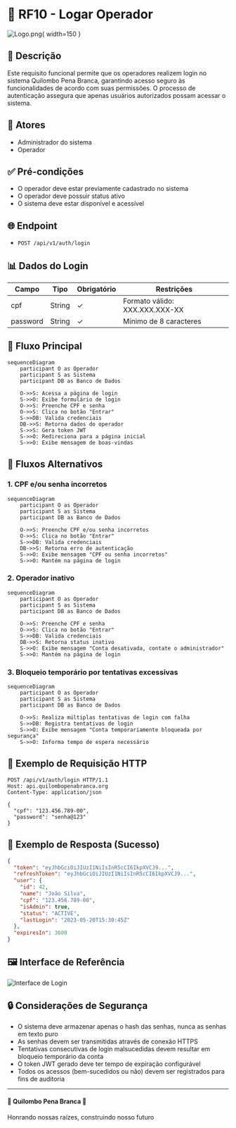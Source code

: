 # 🔑 RF10 - Logar Operador

![Logo.png](Logo.png){ width=150 }

## 📝 Descrição

Este requisito funcional permite que os operadores realizem login no sistema Quilombo Pena Branca, garantindo acesso seguro às funcionalidades de acordo com suas permissões. O processo de autenticação assegura que apenas usuários autorizados possam acessar o sistema.

## 👑 Atores

- Administrador do sistema
- Operador

## ✅ Pré-condições

- O operador deve estar previamente cadastrado no sistema
- O operador deve possuir status ativo
- O sistema deve estar disponível e acessível

## 🌐 Endpoint

- `POST /api/v1/auth/login`

## 📊 Dados do Login

| Campo    | Tipo   | Obrigatório | Restrições                         |
|----------|--------|-------------|-----------------------------------|
| cpf      | String | ✓           | Formato válido: XXX.XXX.XXX-XX    |
| password | String | ✓           | Mínimo de 8 caracteres            |

## 🔄 Fluxo Principal

```mermaid
sequenceDiagram
    participant O as Operador
    participant S as Sistema
    participant DB as Banco de Dados
    
    O->>S: Acessa a página de login
    S->>O: Exibe formulário de login
    O->>S: Preenche CPF e senha
    O->>S: Clica no botão "Entrar"
    S->>DB: Valida credenciais
    DB->>S: Retorna dados do operador
    S->>S: Gera token JWT
    S->>O: Redireciona para a página inicial
    S->>O: Exibe mensagem de boas-vindas
```

## 🔀 Fluxos Alternativos

### 1. CPF e/ou senha incorretos

```mermaid
sequenceDiagram
    participant O as Operador
    participant S as Sistema
    participant DB as Banco de Dados
    
    O->>S: Preenche CPF e/ou senha incorretos
    O->>S: Clica no botão "Entrar"
    S->>DB: Valida credenciais
    DB->>S: Retorna erro de autenticação
    S->>O: Exibe mensagem "CPF ou senha incorretos"
    S->>O: Mantém na página de login
```

### 2. Operador inativo

```mermaid
sequenceDiagram
    participant O as Operador
    participant S as Sistema
    participant DB as Banco de Dados
    
    O->>S: Preenche CPF e senha
    O->>S: Clica no botão "Entrar"
    S->>DB: Valida credenciais
    DB->>S: Retorna status inativo
    S->>O: Exibe mensagem "Conta desativada, contate o administrador"
    S->>O: Mantém na página de login
```

### 3. Bloqueio temporário por tentativas excessivas

```mermaid
sequenceDiagram
    participant O as Operador
    participant S as Sistema
    participant DB as Banco de Dados
    
    O->>S: Realiza múltiplas tentativas de login com falha
    S->>DB: Registra tentativas de login
    S->>O: Exibe mensagem "Conta temporariamente bloqueada por segurança"
    S->>O: Informa tempo de espera necessário
```

## 📄 Exemplo de Requisição HTTP

```http
POST /api/v1/auth/login HTTP/1.1
Host: api.quilombopenabranca.org
Content-Type: application/json

{
  "cpf": "123.456.789-00",
  "password": "senha@123"
}
```

## 📄 Exemplo de Resposta (Sucesso)

```json
{
  "token": "eyJhbGciOiJIUzI1NiIsInR5cCI6IkpXVCJ9...",
  "refreshToken": "eyJhbGciOiJIUzI1NiIsInR5cCI6IkpXVCJ9...",
  "user": {
    "id": 42,
    "name": "João Silva",
    "cpf": "123.456.789-00",
    "isAdmin": true,
    "status": "ACTIVE",
    "lastLogin": "2023-05-20T15:30:45Z"
  },
  "expiresIn": 3600
}
```

## 🖼️ Interface de Referência

![Interface de Login](login-screen.png)

## 🔒 Considerações de Segurança

- O sistema deve armazenar apenas o hash das senhas, nunca as senhas em texto puro
- As senhas devem ser transmitidas através de conexão HTTPS
- Tentativas consecutivas de login malsucedidas devem resultar em bloqueio temporário da conta
- O token JWT gerado deve ter tempo de expiração configurável
- Todos os acessos (bem-sucedidos ou não) devem ser registrados para fins de auditoria

---

  #### 🌙 Quilombo Pena Branca 🌙
  Honrando nossas raízes, construindo nosso futuro